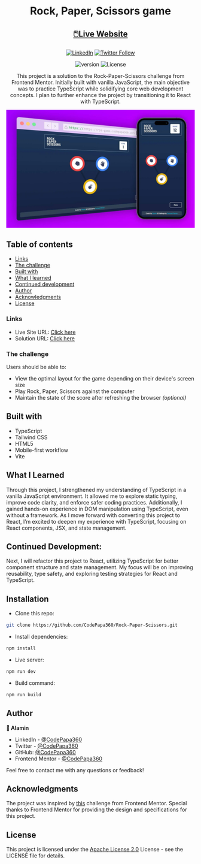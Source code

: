 <h1 align="center">Rock, Paper, Scissors game</h1>

<h2 align="center">

[🖱️Live Website](https://rps-game-codepapa360.vercel.app)

</h2>

<!-- Badges -->
<div align="center">

[![LinkedIn](https://img.shields.io/badge/LinkedIn-Connect-blue?style=for-the-badge&logo=linkedin)](https://www.linkedin.com/in/CodePapa360)
[![Twitter Follow](https://img.shields.io/twitter/follow/CodePapa360?style=for-the-badge&logo=x)](https://x.com/CodePapa360)

![version](https://img.shields.io/github/package-json/v/CodePapa360/Rock-Paper-Scissors?color=blue)
![License](https://img.shields.io/badge/License-Apache%202.0-blue)

</div>

<!-- Brief -->
<p align="center">
This project is a solution to the Rock-Paper-Scissors challenge from Frontend Mentor. Initially built with vanilla JavaScript, the main objective was to practice TypeScript while solidifying core web development concepts. I plan to further enhance the project by transitioning it to React with TypeScript.
</p>

<!-- Screenshot -->
<a align="center" href="https://rps-game-codepapa360.vercel.app">

![Screenshot](./public/images/rps-game-thumbnail.webp)

</a>

## Table of contents

- [Links](#links)
- [The challenge](#the-challenge)
- [Built with](#built-with)
- [What I learned](#what-i-learned)
- [Continued development](#continued-development)
- [Author](#author)
- [Acknowledgments](#acknowledgments)
- [License](#license)

### Links

- Live Site URL: [Click here](https://rps-game-codepapa360.vercel.app)
- Solution URL: [Click here](https://www.frontendmentor.io/solutions/rock-paper-scissors-game-with-typescript-fe6IN10Ent)

### The challenge

Users should be able to:

- View the optimal layout for the game depending on their device's screen size
- Play Rock, Paper, Scissors against the computer
- Maintain the state of the score after refreshing the browser _(optional)_

## Built with

- TypeScript
- Tailwind CSS
- HTML5
- Mobile-first workflow
- Vite

## What I Learned

Through this project, I strengthened my understanding of TypeScript in a vanilla JavaScript environment. It allowed me to explore static typing, improve code clarity, and enforce safer coding practices. Additionally, I gained hands-on experience in DOM manipulation using TypeScript, even without a framework. As I move forward with converting this project to React, I’m excited to deepen my experience with TypeScript, focusing on React components, JSX, and state management.

## Continued Development:

Next, I will refactor this project to React, utilizing TypeScript for better component structure and state management. My focus will be on improving reusability, type safety, and exploring testing strategies for React and TypeScript.

## Installation

- Clone this repo:

```sh
git clone https://github.com/CodePapa360/Rock-Paper-Scissors.git
```

- Install dependencies:

```sh
npm install
```

- Live server:

```sh
npm run dev
```

- Build command:

```sh
npm run build
```

## Author

<b>👤 Alamin</b>

- LinkedIn - [@CodePapa360](https://www.linkedin.com/in/codepapa360)
- Twitter - [@CodePapa360](https://www.twitter.com/CodePapa360)
- GitHub: [@CodePapa360](https://github.com/codepapa360)
- Frontend Mentor - [@CodePapa360](https://www.frontendmentor.io/profile/CodePapa360)

Feel free to contact me with any questions or feedback!

## Acknowledgments

The project was inspired by [this](https://www.frontendmentor.io/challenges/rock-paper-scissors-game-pTgwgvgH) challenge from Frontend Mentor. Special thanks to Frontend Mentor for providing the design and specifications for this project.

## License

This project is licensed under the [Apache License 2.0](./LICENSE.md) License - see the LICENSE file for details.

